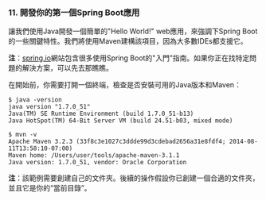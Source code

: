 ### 11. 開發你的第一個Spring Boot應用

讓我們使用Java開發一個簡單的"Hello World!" web應用，來強調下Spring Boot的一些關鍵特性。我們將使用Maven建構該項目，因為大多數IDEs都支援它。

**注**：[spring.io](http://spring.io/)網站包含很多使用Spring Boot的"入門"指南。如果你正在找特定問題的解決方案，可以先去那瞧瞧。

在開始前，你需要打開一個終端，檢查是否安裝可用的Java版本和Maven：
```shell
$ java -version
java version "1.7.0_51"
Java(TM) SE Runtime Environment (build 1.7.0_51-b13)
Java HotSpot(TM) 64-Bit Server VM (build 24.51-b03, mixed mode)
```
```shell
$ mvn -v
Apache Maven 3.2.3 (33f8c3e1027c3ddde99d3cdebad2656a31e8fdf4; 2014-08-11T13:58:10-07:00)
Maven home: /Users/user/tools/apache-maven-3.1.1
Java version: 1.7.0_51, vendor: Oracle Corporation
```
**注**：該範例需要創建自己的文件夾。後續的操作假設你已創建一個合適的文件夾，並且它是你的“當前目錄”。
